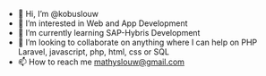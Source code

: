 - 👋 Hi, I’m @kobuslouw
- 👀 I’m interested in Web and App Development
- 🌱 I’m currently learning SAP-Hybris Development
- 💞️ I’m looking to collaborate on anything where I can help on PHP Laravel, javascript, php, html, css or SQL
- 📫 How to reach me mathyslouw@gmail.com

<!---
kobuslouw/kobuslouw is a ✨ special ✨ repository because its `README.md` (this file) appears on your GitHub profile.
You can click the Preview link to take a look at your changes.
--->
